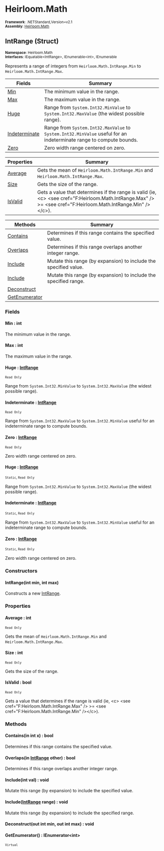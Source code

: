 # Heirloom.Math

<small>**Framework**: .NETStandard,Version=v2.1</small>  
<small>**Assembly**: [Heirloom.Math](../Heirloom.Math/Heirloom.Math.md)</small>  

## IntRange (Struct)
<small>**Namespace**: Heirloom.Math</small>  
<small>**Interfaces**: IEquatable\<IntRange>, IEnumerable\<int>, IEnumerable</small>  

Represents a range of integers from `Heirloom.Math.IntRange.Min` to `Heirloom.Math.IntRange.Max`.

| Fields                        | Summary                                                                                                            |
|-------------------------------|--------------------------------------------------------------------------------------------------------------------|
| [Min](#MINBF9EF002)           | The minimum value in the range.                                                                                    |
| [Max](#MAXD4DA94E4)           | The maximum value in the range.                                                                                    |
| [Huge](#HUGA8FFCD53)          | Range from `System.Int32.MinValue` to `System.Int32.MaxValue` (the widest possible range).                         |
| [Indeterminate](#IND4A5E782F) | Range from `System.Int32.MaxValue` to `System.Int32.MinValue` useful for an indeterminate range to compute bounds. |
| [Zero](#ZERC7D5C0B8)          | Zero width range centered on zero.                                                                                 |

| Properties             | Summary                                                                                                                                                             |
|------------------------|---------------------------------------------------------------------------------------------------------------------------------------------------------------------|
| [Average](#AVE2099683) | Gets the mean of `Heirloom.Math.IntRange.Min` and `Heirloom.Math.IntRange.Max`.                                                                                     |
| [Size](#SIZ9C9392F9)   | Gets the size of the range.                                                                                                                                         |
| [IsValid](#ISVE38FCA8) | Gets a value that determines if the range is valid (ie, \<c> \<see cref="F:Heirloom.Math.IntRange.Max" /> &gt;= \<see cref="F:Heirloom.Math.IntRange.Min" />\</c>). |

| Methods                       | Summary                                                          |
|-------------------------------|------------------------------------------------------------------|
| [Contains](#CON6D86EFB8)      | Determines if this range contains the specified value.           |
| [Overlaps](#OVE878BA259)      | Determines if this range overlaps another integer range.         |
| [Include](#INCF9EE613B)       | Mutate this range (by expansion) to include the specified value. |
| [Include](#INC76080F77)       | Mutate this range (by expansion) to include the specified range. |
| [Deconstruct](#DECFF7EBA59)   |                                                                  |
| [GetEnumerator](#GET32A42BED) |                                                                  |

### Fields

#### <a name="MINBF9EF002"></a>Min : int

The minimum value in the range.

#### <a name="MAXD4DA94E4"></a>Max : int

The maximum value in the range.

#### <a name="HUGA8FFCD53"></a>Huge : [IntRange](Heirloom.Math.IntRange.md)
<small>`Read Only`</small>

Range from `System.Int32.MinValue` to `System.Int32.MaxValue` (the widest possible range).

#### <a name="IND4A5E782F"></a>Indeterminate : [IntRange](Heirloom.Math.IntRange.md)
<small>`Read Only`</small>

Range from `System.Int32.MaxValue` to `System.Int32.MinValue` useful for an indeterminate range to compute bounds.

#### <a name="ZERC7D5C0B8"></a>Zero : [IntRange](Heirloom.Math.IntRange.md)
<small>`Read Only`</small>

Zero width range centered on zero.

#### <a name="HUGA8FFCD53"></a>Huge : [IntRange](Heirloom.Math.IntRange.md)
<small>`Static`, `Read Only`</small>

Range from `System.Int32.MinValue` to `System.Int32.MaxValue` (the widest possible range).

#### <a name="IND4A5E782F"></a>Indeterminate : [IntRange](Heirloom.Math.IntRange.md)
<small>`Static`, `Read Only`</small>

Range from `System.Int32.MaxValue` to `System.Int32.MinValue` useful for an indeterminate range to compute bounds.

#### <a name="ZERC7D5C0B8"></a>Zero : [IntRange](Heirloom.Math.IntRange.md)
<small>`Static`, `Read Only`</small>

Zero width range centered on zero.

### Constructors

#### IntRange(int min, int max)

Constructs a new [IntRange](Heirloom.Math.IntRange.md).

### Properties

#### <a name="AVE2099683"></a>Average : int

<small>`Read Only`</small>

Gets the mean of `Heirloom.Math.IntRange.Min` and `Heirloom.Math.IntRange.Max`.

#### <a name="SIZ9C9392F9"></a>Size : int

<small>`Read Only`</small>

Gets the size of the range.

#### <a name="ISVE38FCA8"></a>IsValid : bool

<small>`Read Only`</small>

Gets a value that determines if the range is valid (ie, \<c> \<see cref="F:Heirloom.Math.IntRange.Max" /> &gt;= \<see cref="F:Heirloom.Math.IntRange.Min" />\</c>).

### Methods

#### <a name="CON6D86EFB8"></a>Contains(in int x) : bool

Determines if this range contains the specified value.


#### <a name="OVE878BA259"></a>Overlaps(in [IntRange](Heirloom.Math.IntRange.md) other) : bool

Determines if this range overlaps another integer range.


#### <a name="INCF9EE613B"></a>Include(int val) : void

Mutate this range (by expansion) to include the specified value.


#### <a name="INC76080F77"></a>Include([IntRange](Heirloom.Math.IntRange.md) range) : void

Mutate this range (by expansion) to include the specified range.


#### <a name="DECFF7EBA59"></a>Deconstruct(out int min, out int max) : void


#### <a name="GET32A42BED"></a>GetEnumerator() : IEnumerator\<int>
<small>`Virtual`</small>


